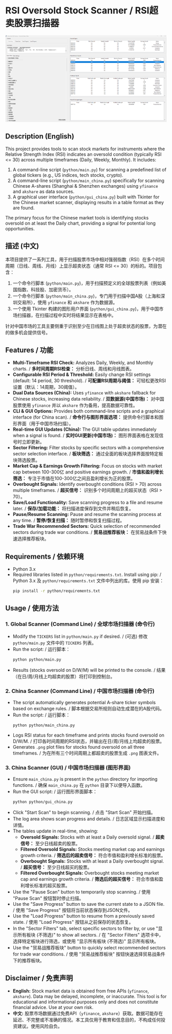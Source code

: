 # RSI Oversold Stock Scanner / RSI超卖股票扫描器

![Demo Screenshot](rsi.png)

## Description (English)

This project provides tools to scan stock markets for instruments where the Relative Strength Index (RSI) indicates an oversold condition (typically RSI <= 30) across multiple timeframes (Daily, Weekly, Monthly). It includes:

1.  A command-line script (`python/main.py`) for scanning a predefined list of global tickers (e.g., US indices, tech stocks, crypto).
2.  A command-line script (`python/main_china.py`) specifically for scanning Chinese A-shares (Shanghai & Shenzhen exchanges) using `yfinance` and `akshare` as data sources.
3.  A graphical user interface (`python/gui_china.py`) built with Tkinter for the Chinese market scanner, displaying results in a table format as they are found.

The primary focus for the Chinese market tools is identifying stocks oversold on at least the Daily chart, providing a signal for potential long opportunities.

## 描述 (中文)

本项目提供了一系列工具，用于扫描股票市场中相对强弱指数（RSI）在多个时间周期（日线、周线、月线）上显示超卖状态（通常 RSI <= 30）的标的。项目包含：

1.  一个命令行脚本 (`python/main.py`)，用于扫描预定义的全球股票列表（例如美国指数、科技股、加密货币）。
2.  一个命令行脚本 (`python/main_china.py`)，专门用于扫描中国A股（上海和深圳交易所），使用 `yfinance` 和 `akshare` 作为数据源。
3.  一个使用 Tkinter 构建的图形用户界面 (`python/gui_china.py`)，用于中国市场扫描器，在扫描过程中实时将结果显示在表格中。

针对中国市场的工具主要侧重于识别至少在日线图上处于超卖状态的股票，为潜在的做多机会提供信号。

## Features / 功能

*   **Multi-Timeframe RSI Check:** Analyzes Daily, Weekly, and Monthly charts. / **多时间周期RSI检查：** 分析日线、周线和月线图表。
*   **Configurable RSI Period & Threshold:** Easily change RSI settings (default: 14 period, 30 threshold). / **可配置RSI周期与阈值：** 可轻松更改RSI设置（默认：14周期，30阈值）。
*   **Dual Data Sources (China):** Uses `yfinance` with `akshare` fallback for Chinese stocks, increasing data reliability. / **双数据源(中国市场)：** 对中国股票使用 `yfinance` 并以 `akshare` 作为备用，提高数据可靠性。
*   **CLI & GUI Options:** Provides both command-line scripts and a graphical interface (for China scan). / **命令行与图形界面选项：** 提供命令行脚本和图形界面（用于中国市场扫描）。
*   **Real-time GUI Updates (China):** The GUI table updates immediately when a signal is found. / **实时GUI更新(中国市场)：** 图形界面表格在发现信号时立即更新。
*   **Sector Filtering:** Filter stocks by specific sectors with a comprehensive sector selection interface. / **板块筛选：** 通过全面的板块选择界面按特定板块筛选股票。
*   **Market Cap & Earnings Growth Filtering:** Focus on stocks with market cap between 100-300亿 and positive earnings growth. / **市值和盈利增长筛选：** 专注于市值在100-300亿之间且盈利增长为正的股票。
*   **Overbought Signals:** Identify overbought conditions (RSI > 70) across multiple timeframes. / **超买信号：** 识别多个时间周期上的超买状态（RSI > 70）。
*   **Save/Load Functionality:** Save scanning progress to a file and resume later. / **保存/加载功能：** 将扫描进度保存到文件并稍后恢复。
*   **Pause/Resume Scanning:** Pause and resume the scanning process at any time. / **暂停/恢复扫描：** 随时暂停和恢复扫描过程。
*   **Trade War Recommended Sectors:** Quick selection of recommended sectors during trade war conditions. / **贸易战推荐板块：** 在贸易战条件下快速选择推荐板块。

## Requirements / 依赖环境

*   Python 3.x
*   Required libraries listed in `python/requirements.txt`. Install using pip: / Python 3.x 及 `python/requirements.txt` 文件中列出的库。使用 pip 安装：
    ```bash
    pip install -r python/requirements.txt
    ```

## Usage / 使用方法

### 1. Global Scanner (Command Line) / 全球市场扫描器 (命令行)

*   Modify the `TICKERS` list in `python/main.py` if desired. / (可选) 修改 `python/main.py` 文件中的 `TICKERS` 列表。
*   Run the script: / 运行脚本：
    ```bash
    python python/main.py
    ```
*   Results (stocks oversold on D/W/M) will be printed to the console. / 结果（在日/周/月线上均超卖的股票）将打印到控制台。

### 2. China Scanner (Command Line) / 中国市场扫描器 (命令行)

*   The script automatically generates potential A-share ticker symbols based on exchange rules. / 脚本根据交易所规则自动生成潜在的A股代码。
*   Run the script: / 运行脚本：
    ```bash
    python python/main_china.py
    ```
*   Logs RSI status for each timeframe and prints stocks found oversold on D/W/M. / 打印各时间周期的RSI状态，并输出在日/周/月线上均超卖的股票。
*   Generates `.png` plot files for stocks found oversold on all three timeframes. / 为在所有三个时间周期上都超卖的股票生成 `.png` 图表文件。

### 3. China Scanner (GUI) / 中国市场扫描器 (图形界面)

*   Ensure `main_china.py` is present in the `python` directory for importing functions. / 确保 `main_china.py` 在 `python` 目录下以便导入函数。
*   Run the GUI script: / 运行图形界面脚本：
    ```bash
    python python/gui_china.py
    ```
*   Click "Start Scan" to begin scanning. / 点击 "Start Scan" 开始扫描。
*   The log area shows scan progress and details. / 日志区域显示扫描进度和详情。
*   The tables update in real-time, showing:
    *   **Oversold Signals:** Stocks with at least a Daily oversold signal. / **超卖信号：** 至少日线超卖的股票。
    *   **Filtered Oversold Signals:** Stocks meeting market cap and earnings growth criteria. / **筛选后的超卖信号：** 符合市值和盈利增长标准的股票。
    *   **Overbought Signals:** Stocks with at least a Daily overbought signal. / **超买信号：** 至少日线超买的股票。
    *   **Filtered Overbought Signals:** Overbought stocks meeting market cap and earnings growth criteria. / **筛选后的超买信号：** 符合市值和盈利增长标准的超买股票。
*   Use the "Pause Scan" button to temporarily stop scanning. / 使用 "Pause Scan" 按钮暂时停止扫描。
*   Use the "Save Progress" button to save the current state to a JSON file. / 使用 "Save Progress" 按钮将当前状态保存到JSON文件。
*   Use the "Load Progress" button to resume from a previously saved state. / 使用 "Load Progress" 按钮从之前保存的状态恢复。
*   In the "Sector Filters" tab, select specific sectors to filter by, or use "显示所有板块 (不筛选)" to show all sectors. / 在 "Sector Filters" 选项卡中，选择特定板块进行筛选，或使用 "显示所有板块 (不筛选)" 显示所有板块。
*   Use the "贸易战推荐板块" button to quickly select recommended sectors for trade war conditions. / 使用 "贸易战推荐板块" 按钮快速选择贸易战条件下的推荐板块。

## Disclaimer / 免责声明

*   **English:** Stock market data is obtained from free APIs (`yfinance`, `akshare`). Data may be delayed, incomplete, or inaccurate. This tool is for educational and informational purposes only and does not constitute financial advice. Use at your own risk.
*   **中文:** 股票市场数据通过免费API（`yfinance`, `akshare`）获取。数据可能存在延迟、不完整或不准确的情况。本工具仅用于教育和信息目的，不构成任何投资建议。使用风险自负。 